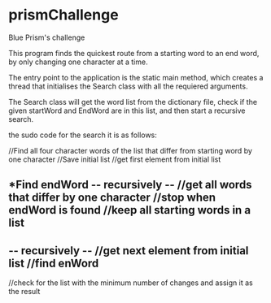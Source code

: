 # prismChallenge
Blue Prism's challenge

This program finds the quickest route from a starting word to an end word, by only changing one character at a time.

The entry point to the application is the static main method, which creates a thread that initialises the 
Search class with all the requiered arguments.

The Search class will get the word list from the dictionary file, check if the given startWord and EndWord are in this list,
and then start a recursive search.

the sudo code for the search it is as follows:

//Find all four character words of the list that differ from starting word by one character
//Save initial list 
//get first element from initial list

*Find endWord
-- recursively --
//get all words that differ by one character
//stop when endWord is found
//keep all starting words in a list
--------------------------------------
-- recursively --
//get next element from initial list
//find enWord
--------------------------------------

//check for the list with the minimum number of changes and assign it as the result


